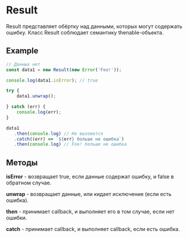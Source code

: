 # Result

Result представляет обёртку над данными, которых могут содержать ошибку. Класс Result соблюдает семантику
thenable-объекта.

## Example

```typescript
// Данных нет
const data1 = new Result(new Error('Foo!'));

console.log(data1.isError); // true

try {
    data1.unwrap();

} catch (err) {
    console.log(err);
}

data1
   .then(console.log) // Не вызовется
   .catch((err) => `${err} больше не ошибка`)
   .then(console.log) // Foo! больше не ошибка
```

## Методы

**isError** - возвращает true, если данные содержат ошибку, и false в обратном случае.

**unwrap** - возвращает данные, или кидает исключение (если есть ошибка).

**then** - принимает callback, и выполняет его в том случае, если нет ошибки.

**catch** - принимает callback, и выполняет callback, если есть ошибка.
